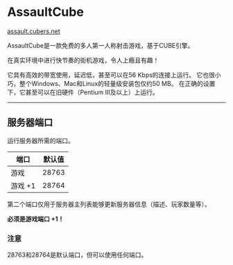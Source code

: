 # AssaultCube
[assault.cubers.net](https://assault.cubers.net/)

AssaultCube是一款免费的多人第一人称射击游戏，基于CUBE引擎。

在真实环境中进行快节奏的街机游戏，令人上瘾且有趣！

它具有高效的带宽使用，延迟低，甚至可以在56 Kbps的连接上运行。
它也很小巧，整个Windows、Mac和Linux的轻量级安装包仅约50 MB。
在正确的设置下，它甚至可以在旧硬件（Pentium III及以上）上运行。

---

## 服务器端口

运行服务器所需的端口。

| 端口    | 默认值 |
|---------|---------|
| 游戏    | 28763   |
| 游戏 +1 | 28764   |

第二个端口仅用于服务器主列表能够更新服务器信息（描述、玩家数量等）。

**必须是游戏端口 +1！**

### 注意

<!--Notes about the server ports.-->
28763和28764是默认端口，但可以使用任何端口。 